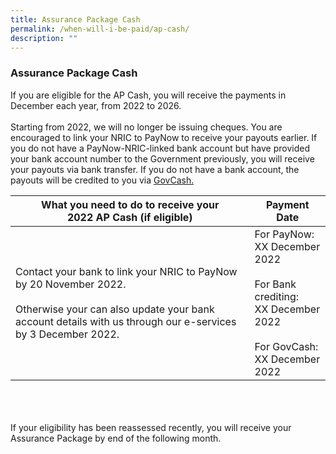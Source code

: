 ```yaml
---
title: Assurance Package Cash
permalink: /when-will-i-be-paid/ap-cash/
description: ""
---
```

### Assurance Package Cash ###
If you are eligible for the AP Cash, you will receive the payments in December each year, from 2022 to 2026.  <br><br>
Starting from 2022, we will no longer be issuing cheques. You are encouraged to link your NRIC to PayNow to receive your payouts earlier. If you do not have a PayNow-NRIC-linked bank account but have provided your bank account number to the Government previously, you will receive your payouts via bank transfer. If you do not have a bank account, the payouts will be credited to you via <a href="https://www.govpayouts.gov.sg/cds/gstv/login" class="hyperlink">GovCash.</a>

<table>
	<thead>  
		<tr>
     <th style="width=60%; text-align:center; vertical-align:middle">What you need to do to receive your <br>2022 AP Cash (if eligible) <br></th>
		<th style="text-align:center; vertical-align:middle">Payment Date <br></th>
  </tr>
</thead>
	<tbody>
  <tr>
    <td style="text-align:left; vertical-align:middle">Contact your bank to link your NRIC to PayNow by 20 November 2022.<br><br> Otherwise your can also update your bank account details with us through our e-services by 3 December 2022. </td>
       <td style="text-align:left; vertical-align:middle">For PayNow: <br>XX December 2022<br><br>For Bank crediting: <br>XX December 2022<br><br>For GovCash:<br>XX December 2022</td>
  </tr>
		<tr>
			</tr>
</tbody>
</table><br><br><br>
If your eligibility has been reassessed recently, you will receive your Assurance Package by end of the following month.